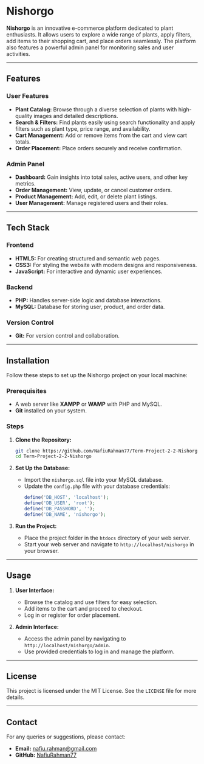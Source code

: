 # Nishorgo

**Nishorgo** is an innovative e-commerce platform dedicated to plant enthusiasts. It allows users to explore a wide range of plants, apply filters, add items to their shopping cart, and place orders seamlessly. The platform also features a powerful admin panel for monitoring sales and user activities.

---

## Features

### User Features
- **Plant Catalog:** Browse through a diverse selection of plants with high-quality images and detailed descriptions.
- **Search & Filters:** Find plants easily using search functionality and apply filters such as plant type, price range, and availability.
- **Cart Management:** Add or remove items from the cart and view cart totals.
- **Order Placement:** Place orders securely and receive confirmation.

### Admin Panel
- **Dashboard:** Gain insights into total sales, active users, and other key metrics.
- **Order Management:** View, update, or cancel customer orders.
- **Product Management:** Add, edit, or delete plant listings.
- **User Management:** Manage registered users and their roles.

---

## Tech Stack

### Frontend
- **HTML5:** For creating structured and semantic web pages.
- **CSS3:** For styling the website with modern designs and responsiveness.
- **JavaScript:** For interactive and dynamic user experiences.

### Backend
- **PHP:** Handles server-side logic and database interactions.
- **MySQL:** Database for storing user, product, and order data.

### Version Control
- **Git:** For version control and collaboration.

---

## Installation

Follow these steps to set up the Nishorgo project on your local machine:

### Prerequisites
- A web server like **XAMPP** or **WAMP** with PHP and MySQL.
- **Git** installed on your system.

### Steps
1. **Clone the Repository:**
   ```bash
   git clone https://github.com/NafiuRahman77/Term-Project-2-2-Nishorgo.git
   cd Term-Project-2-2-Nishorgo
   ```

2. **Set Up the Database:**
   - Import the `nishorgo.sql` file into your MySQL database.
   - Update the `config.php` file with your database credentials:
     ```php
     define('DB_HOST', 'localhost');
     define('DB_USER', 'root');
     define('DB_PASSWORD', '');
     define('DB_NAME', 'nishorgo');
     ```

3. **Run the Project:**
   - Place the project folder in the `htdocs` directory of your web server.
   - Start your web server and navigate to `http://localhost/nishorgo` in your browser.


---

## Usage

1. **User Interface:**
   - Browse the catalog and use filters for easy selection.
   - Add items to the cart and proceed to checkout.
   - Log in or register for order placement.

2. **Admin Interface:**
   - Access the admin panel by navigating to `http://localhost/nishorgo/admin`.
   - Use provided credentials to log in and manage the platform.



---

## License

This project is licensed under the MIT License. See the `LICENSE` file for more details.

---

## Contact

For any queries or suggestions, please contact:

- **Email:** nafiu.rahman@gmail.com
- **GitHub:** [NafiuRahman77](https://github.com/NafiuRahman77)
